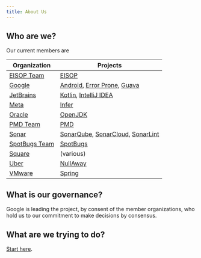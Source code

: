 ```yaml
---
title: About Us
---
```


## Who are we?

Our current members are

| Organization                                  | Projects                                     |
|-----------------------------------------------|----------------------------------------------|
| [EISOP Team](https://github.com/eisop)        | [EISOP](https://eisop.uwaterloo.ca)          |
| [Google](https://google.com)                  | [Android](https://www.android.com), [Error Prone](https://errorprone.info), [Guava](https://github.com/google/guava) |
| [JetBrains](https://www.jetbrains.com/)       | [Kotlin](https://kotlinlang.org/), [IntelliJ IDEA](https://www.jetbrains.com/idea/) |
| [Meta](https://about.facebook.com)            | [Infer](https://www.fbinfer.com)             |
| [Oracle](https://www.oracle.com)              | [OpenJDK](https://openjdk.java.net)          |
| [PMD Team](https://pmd.github.io/)            | [PMD](https://pmd.github.io/)                |
| [Sonar](https://www.sonarsource.com/)         | [SonarQube](https://www.sonarqube.org/), [SonarCloud](https://www.sonarcloud.io/), [SonarLint](http://www.sonarlint.com/) |
| [SpotBugs Team](https://github.com/spotbugs/) | [SpotBugs](http://spotbugs.rtfd.io/)         |
| [Square](https://squareup.com)                | (various)                                    |
| [Uber](https://uber.com)                      | [NullAway](https://github.com/uber/NullAway) |
| [VMware](https://www.vmware.com/)             | [Spring](https://tanzu.vmware.com/spring-app-framework) |

## What is our governance?

Google is leading the project, by consent of the member organizations, who hold us to our
commitment to make decisions by consensus.

## What are we trying to do?

[Start here](start-here).


